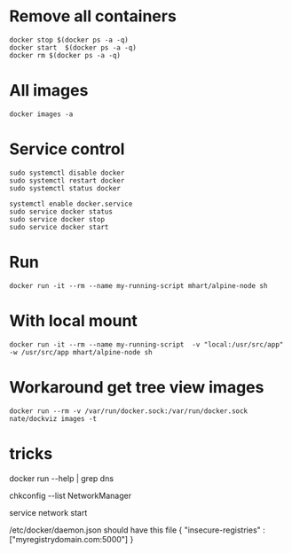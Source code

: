 # Remove all containers

```
docker stop $(docker ps -a -q)
docker start  $(docker ps -a -q)
docker rm $(docker ps -a -q)
```

# All images

```
docker images -a
```

# Service control

```
sudo systemctl disable docker
sudo systemctl restart docker
sudo systemctl status docker 

systemctl enable docker.service
sudo service docker status
sudo service docker stop
sudo service docker start
```

# Run

```
docker run -it --rm --name my-running-script mhart/alpine-node sh
```

# With local mount

```
docker run -it --rm --name my-running-script  -v "local:/usr/src/app" -w /usr/src/app mhart/alpine-node sh
```


# Workaround get tree view images

```
docker run --rm -v /var/run/docker.sock:/var/run/docker.sock nate/dockviz images -t
```

# tricks

docker run --help | grep dns

chkconfig --list NetworkManager

service network start

/etc/docker/daemon.json
should have this file
{
  "insecure-registries" : ["myregistrydomain.com:5000"]
}